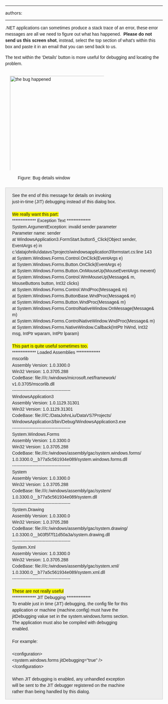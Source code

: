 

---
authors:

---




<span class='intro'> <p style="box-sizing&#58;border-box;word-wrap&#58;break-word;word-break&#58;break-word;font-family&#58;arial, sans-serif;font-size&#58;14px;line-height&#58;20.02px;"><span style="font-family&#58;arial, sans-serif;font-size&#58;14px;line-height&#58;20.02px;">.NET applications can some</span><span style="font-family&#58;arial, sans-serif;font-size&#58;14px;line-height&#58;20.02px;">times produce a stack trace of an error, these error messages are all we need to figure out what has happened.&#160;&#160;</span><strong style="font-family&#58;arial, sans-serif;font-size&#58;14px;line-height&#58;20.02px;">Please do not send us this screen shot</strong><span style="font-family&#58;arial, sans-serif;font-size&#58;14px;line-height&#58;20.02px;">, instead, select the top section of what's within this box and paste it in an&#160;</span><span style="font-family&#58;arial, sans-serif;font-size&#58;14px;line-height&#58;20.02px;">email that you can send back to us.</span><br></p> </span>

<p style="line-height&#58;20.02px;box-sizing&#58;border-box;word-wrap&#58;break-word;word-break&#58;break-word;font-family&#58;arial, sans-serif;font-size&#58;14px;">The text within the 'Details' button is more useful for debugging and locating the problem.</p><dl class="image" style="margin-top&#58;0px;margin-bottom&#58;20px;box-sizing&#58;border-box;font-family&#58;arial, sans-serif;font-size&#58;14px;line-height&#58;20.02px;"><dt style="box-sizing&#58;border-box;line-height&#58;1.42857;"><img src="https&#58;//www.ssw.com.au/ssw/Standards/Support/Images/DotNetDebug2.GIF" alt="the bug happened" width="440" height="321" style="margin&#58;5px;padding&#58;10px;box-sizing&#58;border-box;vertical-align&#58;middle;max-width&#58;100%;width&#58;auto;background-image&#58;none;background-attachment&#58;scroll;background-position&#58;0px 0px;background-repeat&#58;repeat;" /></dt><dd style="line-height&#58;1.42857;box-sizing&#58;border-box;">Figure&#58; Bug details window</dd></dl><div class="greybox" style="margin-top&#58;10px;margin-bottom&#58;10px;padding&#58;1em 1.5em;box-sizing&#58;border-box;border&#58;1px solid #cccccc;clear&#58;both;font-family&#58;arial, sans-serif;font-size&#58;14px;line-height&#58;20.02px;background&#58;#eeeeee;">See the end of this message for details on invoking&#160;<br style="box-sizing&#58;border-box;">just-in-time (JIT) debugging instead of this dialog box.<br style="box-sizing&#58;border-box;"><br style="box-sizing&#58;border-box;"><span style="box-sizing&#58;border-box;background-color&#58;#ffff00;">We really want this part&#58;</span><br style="box-sizing&#58;border-box;">************** Exception Text **************<br style="box-sizing&#58;border-box;">System.ArgumentException&#58; invalid sender parameter<br style="box-sizing&#58;border-box;">Parameter name&#58; sender<br style="box-sizing&#58;border-box;">at WindowsApplication3.FormStart.button5_Click(Object sender, EventArgs e) in c&#58;\datajohnliu\datavs7projects\windowsapplication3\formstart.cs&#58;line 143<br style="box-sizing&#58;border-box;">at System.Windows.Forms.Control.OnClick(EventArgs e)<br style="box-sizing&#58;border-box;">at System.Windows.Forms.Button.OnClick(EventArgs e)<br style="box-sizing&#58;border-box;">at System.Windows.Forms.Button.OnMouseUp(MouseEventArgs mevent)<br style="box-sizing&#58;border-box;">at System.Windows.Forms.Control.WmMouseUp(Message&amp; m, MouseButtons button, Int32 clicks)<br style="box-sizing&#58;border-box;">at System.Windows.Forms.Control.WndProc(Message&amp; m)<br style="box-sizing&#58;border-box;">at System.Windows.Forms.ButtonBase.WndProc(Message&amp; m)<br style="box-sizing&#58;border-box;">at System.Windows.Forms.Button.WndProc(Message&amp; m)<br style="box-sizing&#58;border-box;">at System.Windows.Forms.ControlNativeWindow.OnMessage(Message&amp; m)<br style="box-sizing&#58;border-box;">at System.Windows.Forms.ControlNativeWindow.WndProc(Message&amp; m)<br style="box-sizing&#58;border-box;">at System.Windows.Forms.NativeWindow.Callback(IntPtr hWnd, Int32 msg, IntPtr wparam, IntPtr lparam)<br style="box-sizing&#58;border-box;"><br style="box-sizing&#58;border-box;"><span style="box-sizing&#58;border-box;background-color&#58;#ffff00;">This part is quite useful sometimes too.</span><br style="box-sizing&#58;border-box;">************** Loaded Assemblies **************<br style="box-sizing&#58;border-box;">mscorlib<br style="box-sizing&#58;border-box;">Assembly Version&#58; 1.0.3300.0<br style="box-sizing&#58;border-box;">Win32 Version&#58; 1.0.3705.288<br style="box-sizing&#58;border-box;">CodeBase&#58; file&#58;///c&#58;/windows/microsoft.net/framework/ v1.0.3705/mscorlib.dll<br style="box-sizing&#58;border-box;">----------------------------------------<br style="box-sizing&#58;border-box;">WindowsApplication3<br style="box-sizing&#58;border-box;">Assembly Version&#58; 1.0.1129.31301<br style="box-sizing&#58;border-box;">Win32 Version&#58; 1.0.1129.31301<br style="box-sizing&#58;border-box;">CodeBase&#58; file&#58;///C&#58;/DataJohnLiu/DataVS7Projects/ WindowsApplication3/bin/Debug/WindowsApplication3.exe<br style="box-sizing&#58;border-box;">----------------------------------------<br style="box-sizing&#58;border-box;">System.Windows.Forms<br style="box-sizing&#58;border-box;">Assembly Version&#58; 1.0.3300.0<br style="box-sizing&#58;border-box;">Win32 Version&#58; 1.0.3705.288<br style="box-sizing&#58;border-box;">CodeBase&#58; file&#58;///c&#58;/windows/assembly/gac/system.windows.forms/ 1.0.3300.0__b77a5c561934e089/system.windows.forms.dll<br style="box-sizing&#58;border-box;">----------------------------------------<br style="box-sizing&#58;border-box;">System<br style="box-sizing&#58;border-box;">Assembly Version&#58; 1.0.3300.0<br style="box-sizing&#58;border-box;">Win32 Version&#58; 1.0.3705.288<br style="box-sizing&#58;border-box;">CodeBase&#58; file&#58;///c&#58;/windows/assembly/gac/system/ 1.0.3300.0__b77a5c561934e089/system.dll<br style="box-sizing&#58;border-box;">----------------------------------------<br style="box-sizing&#58;border-box;">System.Drawing<br style="box-sizing&#58;border-box;">Assembly Version&#58; 1.0.3300.0<br style="box-sizing&#58;border-box;">Win32 Version&#58; 1.0.3705.288<br style="box-sizing&#58;border-box;">CodeBase&#58; file&#58;///c&#58;/windows/assembly/gac/system.drawing/ 1.0.3300.0__b03f5f7f11d50a3a/system.drawing.dll<br style="box-sizing&#58;border-box;">----------------------------------------<br style="box-sizing&#58;border-box;">System.Xml<br style="box-sizing&#58;border-box;">Assembly Version&#58; 1.0.3300.0<br style="box-sizing&#58;border-box;">Win32 Version&#58; 1.0.3705.288<br style="box-sizing&#58;border-box;">CodeBase&#58; file&#58;///c&#58;/windows/assembly/gac/system.xml/ 1.0.3300.0__b77a5c561934e089/system.xml.dll<br style="box-sizing&#58;border-box;">----------------------------------------<br style="box-sizing&#58;border-box;"><br style="box-sizing&#58;border-box;"><span style="box-sizing&#58;border-box;background-color&#58;#ffff00;">These are not really useful</span><br style="box-sizing&#58;border-box;">************** JIT Debugging **************<br style="box-sizing&#58;border-box;">To enable just in time (JIT) debugging, the config file for this<br style="box-sizing&#58;border-box;">application or machine (machine.config) must have the<br style="box-sizing&#58;border-box;">jitDebugging value set in the system.windows.forms section.<br style="box-sizing&#58;border-box;">The application must also be compiled with debugging<br style="box-sizing&#58;border-box;">enabled.<br style="box-sizing&#58;border-box;"><br style="box-sizing&#58;border-box;">For example&#58;<br style="box-sizing&#58;border-box;"><br style="box-sizing&#58;border-box;">&lt;configuration&gt;<br style="box-sizing&#58;border-box;">&lt;system.windows.forms jitDebugging=&quot;true&quot; /&gt;<br style="box-sizing&#58;border-box;">&lt;/configuration&gt;<br style="box-sizing&#58;border-box;"><br style="box-sizing&#58;border-box;">When JIT debugging is enabled, any unhandled exception<br style="box-sizing&#58;border-box;">will be sent to the JIT debugger registered on the machine<br style="box-sizing&#58;border-box;">rather than being handled by this dialog.​</div>


